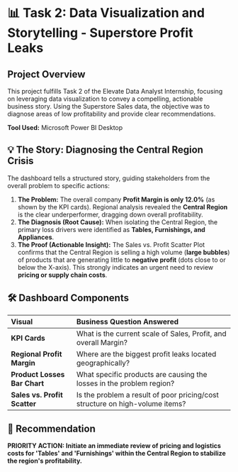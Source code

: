 # 📊 Task 2: Data Visualization and Storytelling - Superstore Profit Leaks

## Project Overview

This project fulfills Task 2 of the Elevate Data Analyst Internship, focusing on leveraging data visualization to convey a compelling, actionable business story. Using the Superstore Sales data, the objective was to diagnose areas of low profitability and provide clear recommendations.

**Tool Used:** Microsoft Power BI Desktop

## 💡 The Story: Diagnosing the Central Region Crisis

The dashboard tells a structured story, guiding stakeholders from the overall problem to specific actions:

1.  **The Problem:** The overall company **Profit Margin is only 12.0%** (as shown by the KPI cards). Regional analysis revealed the **Central Region** is the clear underperformer, dragging down overall profitability.
2.  **The Diagnosis (Root Cause):** When isolating the Central Region, the primary loss drivers were identified as **Tables, Furnishings, and Appliances**.
3.  **The Proof (Actionable Insight):** The Sales vs. Profit Scatter Plot confirms that the Central Region is selling a high volume (**large bubbles**) of products that are generating little to **negative profit** (dots close to or below the X-axis). This strongly indicates an urgent need to review **pricing or supply chain costs**.

## 🛠️ Dashboard Components

| Visual | Business Question Answered |
| :--- | :--- |
| **KPI Cards** | What is the current scale of Sales, Profit, and overall Margin? |
| **Regional Profit Margin** | Where are the biggest profit leaks located geographically? |
| **Product Losses Bar Chart** | What specific products are causing the losses in the problem region? |
| **Sales vs. Profit Scatter** | Is the problem a result of poor pricing/cost structure on high-volume items? |

## 🚀 Recommendation

**PRIORITY ACTION: Initiate an immediate review of pricing and logistics costs for 'Tables' and 'Furnishings' within the Central Region to stabilize the region's profitability.**
